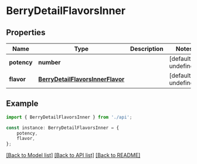 # BerryDetailFlavorsInner


## Properties

Name | Type | Description | Notes
------------ | ------------- | ------------- | -------------
**potency** | **number** |  | [default to undefined]
**flavor** | [**BerryDetailFlavorsInnerFlavor**](BerryDetailFlavorsInnerFlavor.md) |  | [default to undefined]

## Example

```typescript
import { BerryDetailFlavorsInner } from './api';

const instance: BerryDetailFlavorsInner = {
    potency,
    flavor,
};
```

[[Back to Model list]](../README.md#documentation-for-models) [[Back to API list]](../README.md#documentation-for-api-endpoints) [[Back to README]](../README.md)
